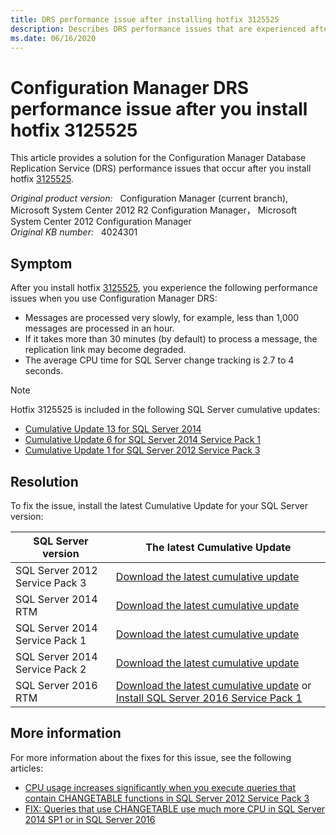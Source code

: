 ```yaml
---
title: DRS performance issue after installing hotfix 3125525
description: Describes DRS performance issues that are experienced after you install hotfix 3125525 in Configuration Manager.
ms.date: 06/16/2020
---
```

# Configuration Manager DRS performance issue after you install hotfix 3125525

This article provides a solution for the Configuration Manager Database Replication Service (DRS) performance issues that occur after you install hotfix [3125525](https://support.microsoft.com/help/3125525).

_Original product version:_ &nbsp; Configuration Manager (current branch), Microsoft System Center 2012 R2 Configuration Manager， Microsoft System Center 2012 Configuration Manager  
_Original KB number:_ &nbsp; 4024301

## Symptom

After you install hotfix [3125525](https://support.microsoft.com/help/3125525), you experience the following performance issues when you use Configuration Manager DRS:

- Messages are processed very slowly, for example, less than 1,000 messages are processed in an hour.
- If it takes more than 30 minutes (by default) to process a message, the replication link may become degraded.
- The average CPU time for SQL Server change tracking is 2.7 to 4 seconds.

> [!NOTE]
> Hotfix 3125525 is included in the following SQL Server cumulative updates:
>
> - [Cumulative Update 13 for SQL Server 2014](https://support.microsoft.com/help/3144517)
> - [Cumulative Update 6 for SQL Server 2014 Service Pack 1](https://support.microsoft.com/help/3167392)
> - [Cumulative Update 1 for SQL Server 2012 Service Pack 3](https://support.microsoft.com/help/3123299)

## Resolution

To fix the issue, install the latest Cumulative Update for your SQL Server version:

|SQL Server version|The latest Cumulative Update|
|---|---|
|SQL Server 2012 Service Pack 3| [Download the latest cumulative update](https://www.microsoft.com/download/details.aspx?id=50733)|
|SQL Server 2014 RTM| [Download the latest cumulative update](https://www.microsoft.com/download/details.aspx?id=51187)|
|SQL Server 2014 Service Pack 1| [Download the latest cumulative update](https://www.microsoft.com/download/details.aspx?id=51186)|
|SQL Server 2014 Service Pack 2| [Download the latest cumulative update](https://www.microsoft.com/download/details.aspx?id=53592)|
|SQL Server 2016 RTM| [Download the latest cumulative update](https://www.microsoft.com/download/details.aspx?id=53338) or [Install SQL Server 2016 Service Pack 1](https://www.microsoft.com/download/details.aspx?id=54276)|
  
## More information

For more information about the fixes for this issue, see the following articles:

- [CPU usage increases significantly when you execute queries that contain CHANGETABLE functions in SQL Server 2012 Service Pack 3](https://support.microsoft.com/help/3188672)
- [FIX: Queries that use CHANGETABLE use much more CPU in SQL Server 2014 SP1 or in SQL Server 2016](https://support.microsoft.com/help/3180060)
